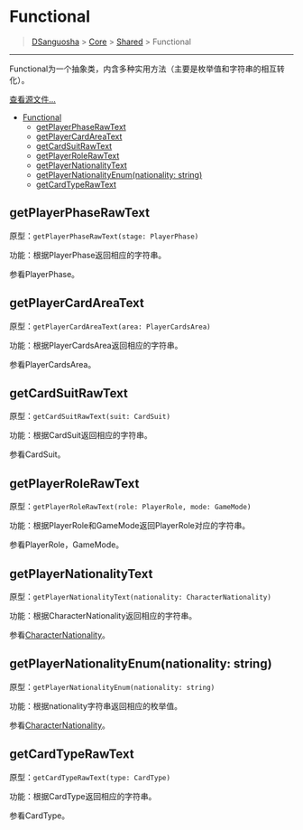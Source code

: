 # Functional

> [DSanguosha](../../index.md) > [Core](../core-index.md) > [Shared](./shared-index.md) > Functional

___

Functional为一个抽象类，内含多种实用方法（主要是枚举值和字符串的相互转化）。

[查看源文件...](../../../src/core/shares/libs/functional/index.ts)

- [Functional](#functional)
  - [getPlayerPhaseRawText](#getplayerphaserawtext)
  - [getPlayerCardAreaText](#getplayercardareatext)
  - [getCardSuitRawText](#getcardsuitrawtext)
  - [getPlayerRoleRawText](#getplayerrolerawtext)
  - [getPlayerNationalityText](#getplayernationalitytext)
  - [getPlayerNationalityEnum(nationality: string)](#getplayernationalityenumnationality-string)
  - [getCardTypeRawText](#getcardtyperawtext)

## getPlayerPhaseRawText

  原型：`getPlayerPhaseRawText(stage: PlayerPhase)`

  功能：根据PlayerPhase返回相应的字符串。

  参看PlayerPhase。

## getPlayerCardAreaText

  原型：`getPlayerCardAreaText(area: PlayerCardsArea)`

  功能：根据PlayerCardsArea返回相应的字符串。

  参看PlayerCardsArea。

## getCardSuitRawText

  原型：`getCardSuitRawText(suit: CardSuit)`

  功能：根据CardSuit返回相应的字符串。

  参看CardSuit。

## getPlayerRoleRawText

  原型：`getPlayerRoleRawText(role: PlayerRole, mode: GameMode)`

  功能：根据PlayerRole和GameMode返回PlayerRole对应的字符串。

  参看PlayerRole，GameMode。

## getPlayerNationalityText

  原型：`getPlayerNationalityText(nationality: CharacterNationality)`

  功能：根据CharacterNationality返回相应的字符串。

  参看[CharacterNationality](../character.md#const-enum-characternationality)。

## getPlayerNationalityEnum(nationality: string)

  原型：`getPlayerNationalityEnum(nationality: string)`

  功能：根据nationality字符串返回相应的枚举值。

  参看[CharacterNationality](../character.md#const-enum-characternationality)。

## getCardTypeRawText

  原型：`getCardTypeRawText(type: CardType)`

  功能：根据CardType返回相应的字符串。

  参看CardType。
